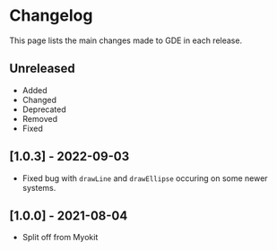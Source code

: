 # Changelog
                
This page lists the main changes made to GDE in each release.

## Unreleased
- Added
- Changed
- Deprecated
- Removed
- Fixed

## [1.0.3] - 2022-09-03

- Fixed bug with `drawLine` and `drawEllipse` occuring on some newer systems.

## [1.0.0] - 2021-08-04

- Split off from Myokit
